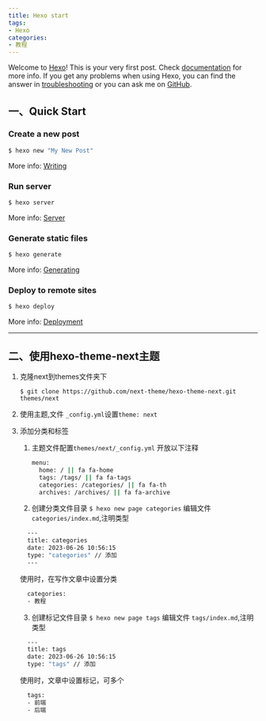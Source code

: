 ```yaml
---
title: Hexo start
tags:
- Hexo
categories:
- 教程
---
```

Welcome to [Hexo](https://hexo.io/)! This is your very first post. Check [documentation](https://hexo.io/docs/) for more info. If you get any problems when using Hexo, you can find the answer in [troubleshooting](https://hexo.io/docs/troubleshooting.html) or you can ask me on [GitHub](https://github.com/hexojs/hexo/issues).

<!-- more-->

## 一、Quick Start

### Create a new post

``` bash
$ hexo new "My New Post"
```

More info: [Writing](https://hexo.io/docs/writing.html)

### Run server

``` bash
$ hexo server
```

More info: [Server](https://hexo.io/docs/server.html)

### Generate static files

``` bash
$ hexo generate
```

More info: [Generating](https://hexo.io/docs/generating.html)

### Deploy to remote sites

``` bash
$ hexo deploy
```

More info: [Deployment](https://hexo.io/docs/one-command-deployment.html)

---

## 二、使用hexo-theme-next主题

1. 克隆next到themes文件夹下

   `$ git clone https://github.com/next-theme/hexo-theme-next.git themes/next`

2. 使用主题,文件 `_config.yml`设置`theme: next`

3. 添加分类和标签

   1. 主题文件配置`themes/next/_config.yml` 开放以下注释
   

      ```bash
      menu:
        home: / || fa fa-home
        tags: /tags/ || fa fa-tags
        categories: /categories/ || fa fa-th
        archives: /archives/ || fa fa-archive
      ```
    2. 创建分类文件目录
    `$ hexo new page categories`
     编辑文件 `categories/index.md`,注明类型
      ```bash
        ---
        title: categories
        date: 2023-06-26 10:56:15
        type: "categories" // 添加
        ---
      ```
    使用时，在写作文章中设置分类
      ```bash
        categories:
        - 教程
      ```
    3. 创建标记文件目录
    `$ hexo new page tags`
    编辑文件 `tags/index.md`,注明类型
    ```bash
      ---
      title: tags
      date: 2023-06-26 10:56:15
      type: "tags" // 添加
    ```
    使用时，文章中设置标记，可多个
      ```bash
        tags:
        - 前端
        - 后端
      ```
